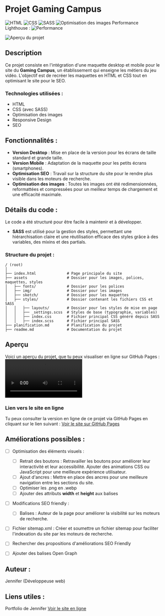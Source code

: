 # Projet Gaming Campus

![HTML](https://img.shields.io/badge/HTML-5-orange) ![CSS](https://img.shields.io/badge/CSS-3-0077B5) ![SASS](https://img.shields.io/badge/CSS%20preprocessor-SASS-CC6699) ![Optimisation des images](https://img.shields.io/badge/Optimisation%20des%20images-Squoosh-blue) 
Performance Lighthouse : ![Performance](https://img.shields.io/badge/Lighthouse-95-brightgreen)

![Aperçu du projet](https://github.com/jhauck67/Projet-Gaming-Campus/blob/main/assets/sketch/aper%C3%A7u.png)

## Description

Ce projet consiste en l'intégration d'une maquette desktop et mobile pour le site du **Gaming Campus**, un établissement qui enseigne les métiers du jeu vidéo. L'objectif est de recréer les maquettes en HTML et CSS tout en optimisant le site pour le SEO.

### Technologies utilisées :

- HTML
- CSS (avec SASS)
- Optimisation des images
- Responsive Design
- SEO

## Fonctionnalités :

- **Version Desktop** : Mise en place de la version pour les écrans de taille standard et grande taille.
- **Version Mobile** : Adaptation de la maquette pour les petits écrans (smartphones).
- **Optimisation SEO** : Travail sur la structure du site pour le rendre plus visible dans les moteurs de recherche.
- **Optimisation des images** : Toutes les images ont été redimensionnées, reformattées et compressées pour un meilleur temps de chargement et une efficacité maximale.

## Détails du code :

Le code a été structuré pour être facile à maintenir et à développer.

- **SASS** est utilisé pour la gestion des styles, permettant une hiérarchisation claire et une réutilisation efficace des styles grâce à des variables, des mixins et des partials.

### Structure du projet :

```plaintext
/ (root)
│
├── index.html              # Page principale du site
├── assets                  # Dossier pour les images, polices, maquettes, styles
│   ├── fonts/              # Dossier pour les polices
│   ├── img/                # Dossier pour les images
│   ├── sketch/             # Dossier pour les maquettes
│   ├── styles/             # Dossier contenant les fichiers CSS et SASS
│   │   ├── layouts/        # Dossier pour les styles de mise en page
│   │   ├── _settings.scss  # Styles de base (typographie, variables)
│   │   ├── index.css       # Fichier principal CSS généré depuis SASS
│   │   ├── index.scss      # Fichier principal SASS
├── planification.md        # Planification du projet
├── readme.md               # Documentation du projet
```

## Aperçu

Voici un aperçu du projet, que tu peux visualiser en ligne sur GitHub Pages :
<video controls width="250px" src="http://github.com/jhauck67/Projet-Gaming-Campus/blob/main/assets/sketch/projet-gaming-campus-video.mp4"></video>

### Lien vers le site en ligne

Tu peux consulter la version en ligne de ce projet via GitHub Pages en cliquant sur le lien suivant :
[Voir le site sur GitHub Pages](https://jhauck67.github.io/Projet-Gaming-Campus/)

## Améliorations possibles :

- [ ] Optimisation des éléments visuels :

  - [ ] Retrait des boutons : Retravailler les boutons pour améliorer leur interactivité et leur accessibilité. Ajouter des animations CSS ou JavaScript pour une meilleure expérience utilisateur.
  - [ ] Ajout d'ancres : Mettre en place des ancres pour une meilleure navigation entre les sections du site.
  - [ ] Optimiser les .png en .webp
  - [ ] Ajouter des attributs **width** et **height** aux balises <img>

- [ ] Modifications SEO friendly :

  - [ ] Balises <meta> : Auteur de la page pour améliorer la visibilité sur les moteurs de recherche.

- [ ] Fichier sitemap.xml : Créer et soumettre un fichier sitemap pour faciliter l'indexation du site par les moteurs de recherche.

- [ ] Rechercher des propositions d'améliorations SEO Friendly

- [ ] Ajouter des balises Open Graph

## Auteur :

Jennifer (Développeuse web)

## Liens utiles :

Portfolio de Jennifer
[Voir le site en ligne](https://jhauck67.github.io/Projet-Gaming-Campus/)
